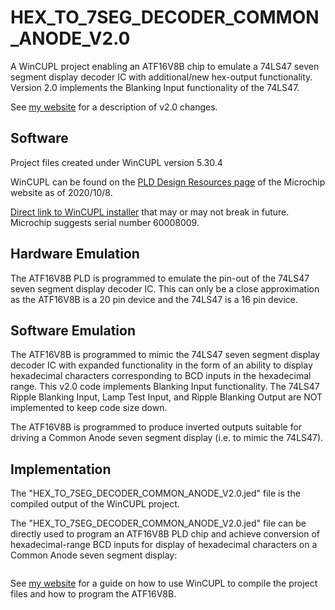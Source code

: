 # HEX_TO_7SEG_DECODER_COMMON_ANODE_V2.0

A WinCUPL project enabling an ATF16V8B chip to emulate a 74LS47 seven segment display decoder IC with additional/new hex-output functionality. 
Version 2.0 implements the Blanking Input functionality of the 74LS47.

See [my website](https://www.andavno.com/?p=672) for a description of v2.0 changes.

## Software

Project files created under WinCUPL version 5.30.4

WinCUPL can be found on the [PLD Design Resources page](https://pages.github.com/) of the Microchip website as of 2020/10/8.

[Direct link to WinCUPL installer](http://ww1.microchip.com/downloads/archive/awincupl.exe) that may or may not break in future. Microchip suggests serial number 60008009.

## Hardware Emulation

The ATF16V8B PLD is programmed to emulate the pin-out of the 74LS47 seven segment display decoder IC. This can only be a close approximation as the ATF16V8B is a 20 pin device and the 74LS47 is a 16 pin device. 

<wiring placeholder>

## Software Emulation

The ATF16V8B is programmed to mimic the 74LS47 seven segment display decoder IC with expanded functionality in the form of an ability to display hexadecimal characters corresponding to BCD inputs in the hexadecimal range.
This v2.0 code implements Blanking Input functionality. 
The 74LS47 Ripple Blanking Input, Lamp Test Input, and Ripple Blanking Output are NOT implemented to keep code size down.

The ATF16V8B is programmed to produce inverted outputs suitable for driving a Common Anode seven segment display (i.e. to mimic the 74LS47).

## Implementation

The "HEX_TO_7SEG_DECODER_COMMON_ANODE_V2.0.jed" file is the compiled output of the WinCUPL project.

The "HEX_TO_7SEG_DECODER_COMMON_ANODE_V2.0.jed" file can be directly used to program an ATF16V8B PLD chip and achieve conversion of hexadecimal-range BCD inputs for display of hexadecimal characters on a Common Anode seven segment display:

<image placeholder>

See [my website](https://www.andavno.com/?p=672) for a guide on how to use WinCUPL to compile the project files and how to program the ATF16V8B.

